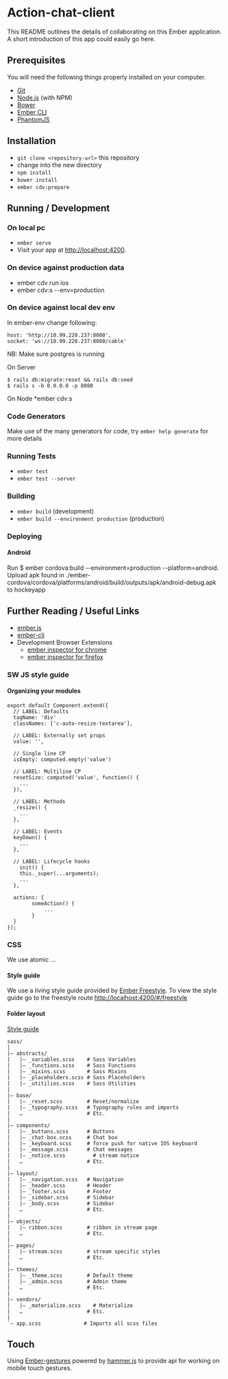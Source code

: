 # Action-chat-client

This README outlines the details of collaborating on this Ember application.
A short introduction of this app could easily go here.

## Prerequisites

You will need the following things properly installed on your computer.

* [Git](http://git-scm.com/)
* [Node.js](http://nodejs.org/) (with NPM)
* [Bower](http://bower.io/)
* [Ember CLI](http://ember-cli.com/)
* [PhantomJS](http://phantomjs.org/)

## Installation

* `git clone <repository-url>` this repository
* change into the new directory
* `npm install`
* `bower install`
* `ember cdv:prepare`

## Running / Development

### On local pc

* `ember serve`
* Visit your app at [http://localhost:4200](http://localhost:4200).

### On device against production data

* ember cdv run ios
* ember cdv:s --env=production


### On device against local dev env

In ember-env change following:

```
host: 'http://10.99.220.237:8080',
socket: 'ws://10.99.220.237:8080/cable'
```

NB: Make sure postgres is running

On Server
```
$ rails db:migrate:reset && rails db:seed
$ rails s -b 0.0.0.0 -p 8080
```

On Node
*ember cdv:s

### Code Generators

Make use of the many generators for code, try `ember help generate` for more details

### Running Tests

* `ember test`
* `ember test --server`

### Building

* `ember build` (development)
* `ember build --environment production` (production)

### Deploying

#### Android

Run $ ember cordova:build --environment=production --platform=android.
Upload apk found in ./ember-cordova/cordova/platforms/android/build/outputs/apk/android-debug.apk to hockeyapp

## Further Reading / Useful Links

* [ember.js](http://emberjs.com/)
* [ember-cli](http://ember-cli.com/)
* Development Browser Extensions
  * [ember inspector for chrome](https://chrome.google.com/webstore/detail/ember-inspector/bmdblncegkenkacieihfhpjfppoconhi)
  * [ember inspector for firefox](https://addons.mozilla.org/en-US/firefox/addon/ember-inspector/)


### SW JS style guide

#### Organizing your modules
```
export default Component.extend({
  // LABEL: Defaults
  tagName: 'div'
  classNames: ['c-auto-resize-textarea'],

  // LABEL: Externally set props
  value: '',

  // Single line CP
  isEmpty: computed.empty('value')

  // LABEL: Multiline CP
  resetSize: computed('value', function() {
    ...
  }),

  // LABEL: Methods
  _resize() {
    ...
  },

  // LABEL: Events
  keyDown() {
    ...
  },

  // LABEL: Lifecycle hooks
	init() {
    this._super(...arguments);
    ...
  },

  actions: {
		someAction() {
			...
		}
  }
});
```

### CSS

We use atomic ...

#### Style guide

We use a living style guide provided by [Ember Freestyle](http://ember-freestyle.com/). To view the style guide go to the freestyle route
[http://localhost:4200/#/freestyle](http://localhost:4200/#/freestyle)


#### Folder layout
[Style guide](http://cssguidelin.es/)

```
sass/
|
|– abstracts/
|   |– _variables.scss    # Sass Variables
|   |– _functions.scss    # Sass Functions
|   |– _mixins.scss       # Sass Mixins
|   |– _placeholders.scss # Sass Placeholders
|   |– _utitilies.scss    # Sass Utilities
|
|– base/
|   |– _reset.scss        # Reset/normalize
|   |– _typography.scss   # Typography rules and imports
|   …                     # Etc.
|
|– components/
|   |– _buttons.scss      # Buttons
|   |– _chat-box.scss     # Chat box
|   |– _keyboard.scss     # force push for native IOS keyboard
|   |– _message.scss      # Chat messages
|   |– _notice.scss      	# stream notice
|   …                     # Etc.
|
|– layout/
|   |– _navigation.scss   # Navigation
|   |– _header.scss       # Header
|   |– _footer.scss       # Footer
|   |– _sidebar.scss      # Sidebar
|   |– _body.scss         # Sidebar
|   …                     # Etc.
|
|– objects/
|   |– ribbon.scss        # ribbon in stream page
|   …                     # Etc.
|
|– pages/
|   |– stream.scss        # stream specific styles
|   …                     # Etc.
|
|– themes/
|   |– _theme.scss        # Default theme
|   |– _admin.scss        # Admin theme
|   …                     # Etc.
|
|– vendors/
|   |– _materialize.scss    # Materialize
|   …                     # Etc.
|
`– app.scss              # Imports all scss files
```

## Touch

Using [Ember-gestures](https://github.com/runspired/ember-gestures) powered by [hammer.js](http://hammerjs.github.io/api/) to provide api for working on mobile touch gestures.